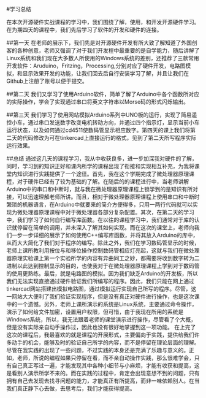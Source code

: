 #学习总结

在本次开源硬件实战课程的学习中，我们围绕了解，使用，和开发开源硬件学习。在为期四天的课程中，我们先后学习了软件的开发和硬件的连接。

##第一天
在老师的展示下，我们先是对开源硬件开发有所大致了解知道了外国创客的各种创意，老师又强调了对于我们开发程中最重要的是自学能力，随后讲解了Linux系统和我们现在大多数人所使用的Windows系统的差别，还推荐了三款常用开发软件：Aruduino，Fritzing，Processing,分别对应了硬件开发，电路图模拟，和显示效果开发的功能，让我们回去后自行安装学习了解，并且让我们在Github上注册了账号以便于提交。

##第二天
我们又学习了使用Arduino软件，简单了解了Arduino中各个函数所对应的实际操作，学会了实现通过串口将英文字符串以Morse码的形式闪烁输出。

##第三天
我们学习了使用网站模拟Arduino系列中UNO板的运行，实现了简易遥控小车，通过串口发送数字改变电机转动方向，并通过四个指示灯，显示当前小车运行状态，以及如何通过cd4511使数码管显示相应数字。第四天的课上我们将第二天的代码修改为可在tinkercad上直接运行的格式，见到了第二天所写程序实际运行效果。

##总结
通过这几天的课程学习，我从中收获良多，进一步加深我对硬件的了解，同时，学习到的知识正好和课内所学的课程出现了衔接和实现相互补充，为我将课堂内知识进行实践提供了一个途径。首先，我在这个学期完成了微处理器原理课程，对于硬件已经有了较为基础的了解。在随后的的课程进行中，当老师讲解Arduino中的串口和中断时，就与我在微处理器原理课程上锁学到的是知识有所对接，可以迅速理解老师所讲。而且，相对于微处理器原理课程上使用串口和中断时繁琐的机器语言，在Arduino中就要来的简介方便得多，只用一两行代码就可以实现为微处理器原理课程中对于微处理器各部分复杂配置。其次，在第二天的学习中，我们学习了如何自行编写库函数。在以往的课程学习中，我们通常对于库的认识就停留在简单的调用，并未深入了解其如何实现。而在这次的课堂上，老师向我们一步一步详细的展示了如何使用C++编写库函数，并将其放入Arduino的库中，从而大大简化了我们对于程序的编写。除此之外，我们在学习数码管显示的时候，老师上课所教利用按位与和移位操作控制数码管相应灯亮起，这就与我们在微处理器原理实验课上第一个实验所学的内容有异曲同工之妙，都需要将收到数字转为二进制以此达到控制显示的目的，也使我对于在微处理器原理课程上学到对于数码管的使用更熟练。最后，就是电路图的模拟。因为我们缺乏Arduino的开发板，所以我们无法实现直接通过硬件验证我们所编写的程序。因此，我们只能在网上通过tinkercad网站搭建出模拟电路图，通过模拟运行实现自己所写的程序。尽管，这一网站大大便利了我们验证实现程序，但是没有真正对硬件进行操作，也是这次课中的一个遗憾。另外，老师上课所演示的系统是Linux系统，主要通过命令操作，演示了如何给文件加密，设置用户权限，但可惜，由于我现在所用的系统是Windows系统，所以，我无法跟着老师的课堂演示进行操作，尽管看了个大概，但是没有实际亲自动手操作过，因此也没有很好地掌握到这一项功能。
在上完了这次的课程后，我最喜欢的就是课程的开展形式，主要偏向于实践，提供给我们许多动手的机会，能够及时的验证自己所学的内容，而不是停留在理论层面的理解。尽管在我实践的出现了一些问题，不过实践的本身还是充满了乐趣与意义的。正如，老师，所说的编程如果只停留在看，而不亲自动操作实践，那么很难学会，只有自己真正写过一遍，才能发现其中各种小细节与小麻烦，才能有收获和提高，这是看别人演示所学不来的。而在实践的过程中，肯定会出现意想不到的问题，只有拥有自己去发现去找寻问题的能力，才能真正有所提高，而非一味依赖别人。在当我们真正静下心去做，去思考后，我们才能获得提高。




